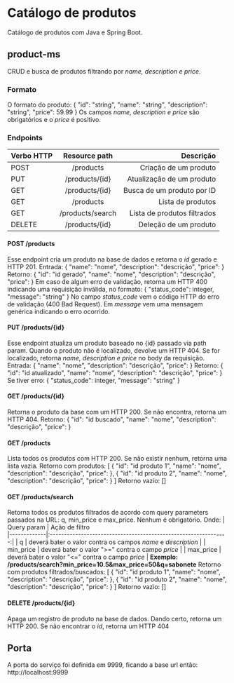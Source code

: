 # Catálogo de produtos
Catálogo de produtos com Java e Spring Boot.

## product-ms
CRUD e busca de produtos filtrando por *name, description e price*.

### Formato
O formato do produto:
  {
    "id": "string",
    "name": "string",
    "description": "string",
    "price": 59.99
  }
Os campos *name, description e price* são obrigatórios e o *price* é positivo.

### Endpoints
| Verbo HTTP  |  Resource path    |           Descrição           |
|-------------|:-----------------:|------------------------------:|
| POST        |  /products        |   Criação de um produto       |
| PUT         |  /products/{id}   |   Atualização de um produto   |
| GET         |  /products/{id}   |   Busca de um produto por ID  |
| GET         |  /products        |   Lista de produtos           |
| GET         |  /products/search |   Lista de produtos filtrados |
| DELETE      |  /products/{id}   |   Deleção de um produto       |

#### POST /products
Esse endpoint cria um produto na base de dados e retorna o *id* gerado e HTTP 201.
Entrada:
  {
    "name": "nome",
    "description": "descrição",
    "price": <preco>
  }
Retorno:
  {
    "id": "id gerado",
    "name": "nome",
    "description": "descrição",
    "price": <preco>
  }
Em caso de algum erro de validação, retorna um HTTP 400 indicando uma requisição inválida, no formato:
  {
    "status_code": integer,
    "message": "string"
  }
No campo *status_code* vem o código HTTP do erro de validação (400 Bad Request). Em *message* vem uma mensagem genérica indicando o erro ocorrido.

#### PUT /products/\{id\}
Esse endpoint atualiza um produto baseado no {id} passado via path param. 
Quando o produto não é localizado, devolve um HTTP 404. Se for localizado, retorna *name, description e price* no body da requisição.
Entrada:
  {
    "name": "nome",
    "description": "descrição",
    "price": <preco>
  }
Retorno:
  {
    "id": "id atualizado",
    "name": "nome",
    "description": "descrição",
    "price": <preco>
  }
Se tiver erro:
  {
    "status_code": integer,
    "message": "string"
  }

#### GET /products/\{id\}
Retorna o produto da base com um HTTP 200. Se não encontra, retorna um HTTP 404.
Retorno:
  {
    "id": "id buscado",
    "name": "nome",
    "description": "descrição",
    "price": <preco>
  }

#### GET /products
Lista todos os produtos com HTTP 200. Se não existir nenhum, retorna uma lista vazia.
Retorno com produtos:
[
  {
    "id": "id produto 1",
    "name": "nome",
    "description": "descrição",
    "price": <preco>
  },
  {
    "id": "id produto 2",
    "name": "nome",
    "description": "descrição",
    "price": <preco>
  }
]
Retorno vazio:
[]

#### GET /products/search
Retorna todos os produtos filtrados de acordo com query parameters passados na URL: q, min_price e max_price.
Nenhum é obrigatório.
Onde:
| Query param |  Ação de filtro     
|-------------|:---------------------------------------------------------------:|
| q           |  deverá bater o valor contra os campos *name* e *description*   |
| min_price   | deverá bater o valor ">=" contra o campo *price*                |
| max_price   | deverá bater o valor "<=" contra o campo *price*                |
**Exemplo: /products/search?min_price=10.5&max_price=50&q=sabonete**
Retorno com produtos filtrados/buscados:
[
  {
    "id": "id produto 1",
    "name": "nome",
    "description": "descrição",
    "price": <preco>
  },
  {
    "id": "id produto 2",
    "name": "nome",
    "description": "descrição",
    "price": <preco>
  }
]
Retorno vazio:
[]

#### DELETE /products/\{id\}
Apaga um registro de produto na base de dados. Dando certo, retorna um HTTP 200. Se não encontrar o *id*, retorna um HTTP 404

## Porta
A porta do serviço foi definida em 9999, ficando a base url então: http://localhost:9999
